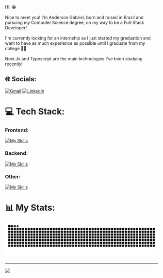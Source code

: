 Hi! 😁<br><br>Nice to meet you! I'm Anderson Gabriel, born and raised in Brazil and pursuing my Computer Science degree, on my way to be a Full-Stack Developer!<br><br>I'm currently looking for an internship as I just started my graduation and want to have as much experience as possible until I graduate from my college 👨‍🎓<br><br>Next.Js and Typescript are the main technologies I've been studying recently!

## 🌐 Socials:
[![Gmail](https://img.shields.io/badge/Gmail-D14836?style=flat&logo=gmail&logoColor=white)](mailto:gabrielvalencasa98@gmail.com)
[![LinkedIn](https://img.shields.io/badge/LinkedIn-%230077B5.svg?logo=linkedin&logoColor=white)](https://linkedin.com/in/andgabx)

# 💻 Tech Stack:

### Frontend:
[![My Skills](https://skillicons.dev/icons?i=react,nextjs,typescript,vite,javascript,tailwind)](https://skillicons.dev)

### Backend:
[![My Skills](https://skillicons.dev/icons?i=django,prisma,neondb,clerk)](https://skillicons.dev)

### Other:
[![My Skills](https://skillicons.dev/icons?i=c,java,python)](https://skillicons.dev)

# 📊 My Stats:
<img src="https://raw.githubusercontent.com/andgabx/andgabx/output/snake.svg" alt="Snake animation" />

###
---
[![](https://visitcount.itsvg.in/api?id=andgabx&icon=2&color=5)](https://visitcount.itsvg.in)
